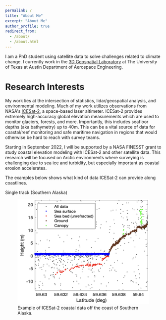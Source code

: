 ```yaml
---
permalink: /
title: "About Me"
excerpt: "About Me"
author_profile: true
redirect_from: 
  - /about/
  - /about.html
---
```

I am a PhD student using satellite data to solve challenges related to climate change. I currently work in the [3D Geospatial Laboratory](https://magruder3dgl.com/) at The University of Texas at Austin Department of Aerospace Engineering.

Research Interests
======
My work lies at the intersection of statistics, lidar/geospatial analysis, and environmental modeling. Much of my work utilizes observations from NASA's [ICESat-2](https://www.nasa.gov/content/goddard/icesat-2), a space-based laser altimeter. ICESat-2 provides extremely high-accuracy global elevation measurements which are used to monitor glaciers, forests, and more. Importantly, this includes seafloor depths (aka bathymetry) up to 40m. This can be a vital source of data for coastal/reef monitoring and safe maritime navigation in regions that would otherwise be hard to reach with survey teams.

Starting in September 2022, I will be supported by a NASA FINESST grant to study coastal elevation modeling with ICESat-2 and other satellite data. This research will be focused on Arctic environments where surveying is challenging due to sea ice and turbidity, but especially important as coastal erosion accelerates.

The examples below shows what kind of data ICESat-2 can provide along coastlines. 

Single track (Southern Alaska)

<figure>
  <img src="/images/topobathy_profile.png"  width="600">
  <figcaption>Example of ICESat-2 coastal data off the coast of Southern Alaska.</figcaption>
</figure>


